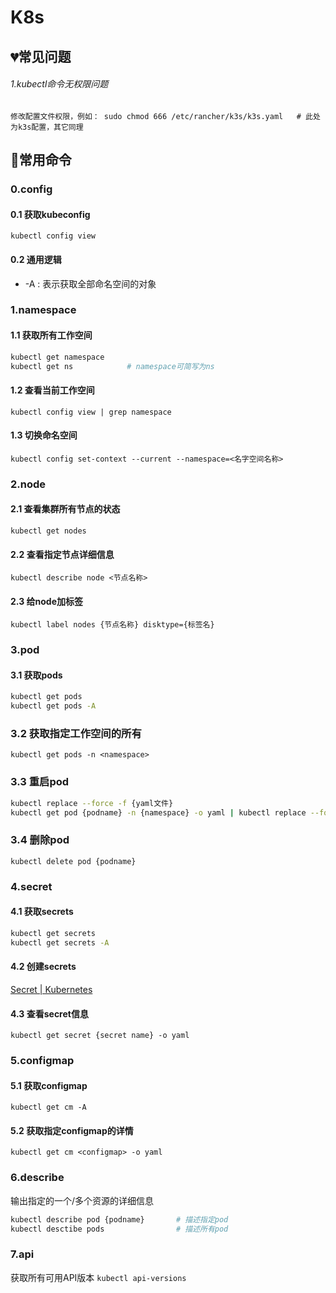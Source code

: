 # K8s


## 💔常见问题
###### 1.kubectl命令无权限问题
```
修改配置文件权限，例如： sudo chmod 666 /etc/rancher/k3s/k3s.yaml   # 此处为k3s配置，其它同理
```

## 💚常用命令
### 0.config
#### 0.1 获取kubeconfig
`kubectl config view`
#### 0.2 通用逻辑
- -A : 表示获取全部命名空间的对象

### 1.namespace
#### 1.1 获取所有工作空间
```bash
kubectl get namespace
kubectl get ns            # namespace可简写为ns
```
#### 1.2 查看当前工作空间
`kubectl config view | grep namespace`
#### 1.3 切换命名空间
`kubectl config set-context --current --namespace=<名字空间名称>`

### 2.node
#### 2.1 查看集群所有节点的状态
`kubectl get nodes`
#### 2.2 查看指定节点详细信息
`kubectl describe node <节点名称>`
#### 2.3 给node加标签
`kubectl label nodes {节点名称} disktype={标签名}`

### 3.pod
#### 3.1 获取pods
```bash
kubectl get pods
kubectl get pods -A
```
### 3.2 获取指定工作空间的所有
`kubectl get pods -n <namespace>`
### 3.3 重启pod
```bash
kubectl replace --force -f {yaml文件}
kubectl get pod {podname} -n {namespace} -o yaml | kubectl replace --force -f -
```
### 3.4 删除pod
`kubectl delete pod {podname}`

### 4.secret
#### 4.1 获取secrets
```bash
kubectl get secrets        
kubectl get secrets -A
```
#### 4.2 创建secrets
[Secret | Kubernetes](https://kubernetes.io/zh/docs/concepts/configuration/secret/)
#### 4.3 查看secret信息
`kubectl get secret {secret name} -o yaml`

### 5.configmap
#### 5.1 获取configmap
`kubectl get cm -A`
#### 5.2 获取指定configmap的详情
`kubectl get cm <configmap> -o yaml`

### 6.describe
输出指定的一个/多个资源的详细信息
```bash
kubectl describe pod {podname}       # 描述指定pod
kubectl desctibe pods                # 描述所有pod
```

### 7.api
获取所有可用API版本
`kubectl api-versions`
